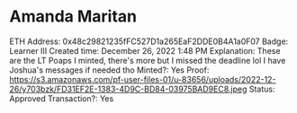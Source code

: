 # Amanda Maritan

ETH Address: 0x48c29821235fFC527D1a265EaF2DDE0B4A1a0F07
Badge: Learner III
Created time: December 26, 2022 1:48 PM
Explanation: These are the LT Poaps I minted, there's more but I missed the deadline lol I have Joshua's messages if needed tho
Minted?: Yes
Proof: https://s3.amazonaws.com/pf-user-files-01/u-83656/uploads/2022-12-26/y703bzk/FD31EF2E-1383-4D9C-BD84-03975BAD9EC8.jpeg
Status: Approved
Transaction?: Yes